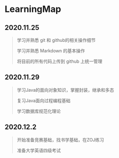# LearningMap

## 2020.11.25

> 学习并熟悉 git 和 github的相关操作细节  
>
> 学习并熟悉 Markdown 的基本操作
>
> 将目前的所有代码上传到 github 上统一管理

## 2020.11.29

> 学习Java的面向对象知识，掌握封装，继承和多态
>
> 复习Java面向过程编程基础
>
> 学习数据库规范化理论

## 2020.12.2

> 开始准备竞赛基础，找书学基础，在ZOJ练习
>
> 准备大学英语四级考试